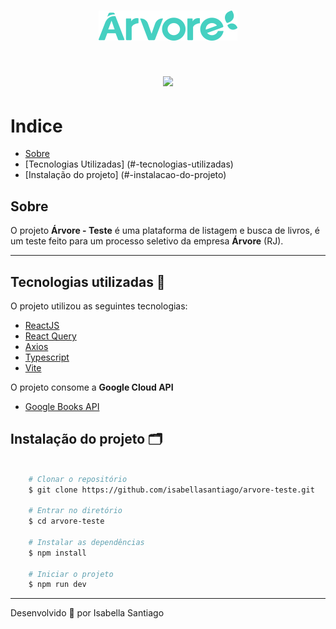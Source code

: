 <h1 align="center">
    <img src='src/presentation/assets/Logo.svg'/>        
</h1>

<h1 align="center">
    <img src='public/teste.gif'/>
</h1>

# Indice
- [Sobre](#-sobre)
- [Tecnologias Utilizadas] (#-tecnologias-utilizadas)
- [Instalação do projeto] (#-instalacao-do-projeto)

## Sobre

O projeto **Árvore - Teste** é uma plataforma de listagem e busca de livros, é um teste feito para um processo seletivo da empresa **Árvore** (RJ).

---

## Tecnologias utilizadas 🚀

O projeto utilizou as seguintes tecnologias:

- [ReactJS](https://reactjs.org)
- [React Query](https://react-query-v3.tanstack.com)
- [Axios](https://github.com/axios/axios)
- [Typescript](https://www.typescriptlang.org)
- [Vite](https://vitejs.dev)

O projeto consome a **Google Cloud API**

- [Google Books API](https://cloud.google.com/apis?utm_source=google&utm_medium=cpc&utm_campaign=latam-BR-all-pt-dr-SKWS-all-all-trial-p-dr-1605194-LUAC0015755&utm_content=text-ad-none-any-DEV_c-CRE_534667502763-ADGP_Hybrid%20%7C%20SKWS%20-%20PHR%20%7C%20Txt%20~%20API-Management_General-KWID_43700065166693636-kwd-152051905&utm_term=KW_api-ST_API&gclid=CjwKCAiA3KefBhByEiwAi2LDHDoGS-bjZUeesYR1LThcJiEXPcrMwDVTvdt7lc9110QPi0UstHz3ZBoCkH8QAvD_BwE&gclsrc=aw.ds&hl=pt-br)

## Instalação do projeto 🗂

```bash

    # Clonar o repositório
    $ git clone https://github.com/isabellasantiago/arvore-teste.git

    # Entrar no diretório
    $ cd arvore-teste

    # Instalar as dependências
    $ npm install

    # Iniciar o projeto
    $ npm run dev
```

---

Desenvolvido 💜 por Isabella Santiago
